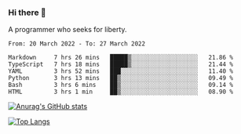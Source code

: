 ### Hi there 👋

<!--
**shejialuo/shejialuo** is a ✨ _special_ ✨ repository because its `README.md` (this file) appears on your GitHub profile.

Here are some ideas to get you started:

- 🔭 I’m currently working on ...
- 🌱 I’m currently learning ...
- 👯 I’m looking to collaborate on ...
- 🤔 I’m looking for help with ...
- 💬 Ask me about ...
- 📫 How to reach me: ...
- 😄 Pronouns: ...
- ⚡ Fun fact: ...
-->

A programmer who seeks for liberty.

<!--START_SECTION:waka-->

```text
From: 20 March 2022 - To: 27 March 2022

Markdown     7 hrs 26 mins   █████▒░░░░░░░░░░░░░░░░░░░   21.86 %
TypeScript   7 hrs 18 mins   █████▒░░░░░░░░░░░░░░░░░░░   21.44 %
YAML         3 hrs 52 mins   ███░░░░░░░░░░░░░░░░░░░░░░   11.40 %
Python       3 hrs 13 mins   ██▒░░░░░░░░░░░░░░░░░░░░░░   09.49 %
Bash         3 hrs 6 mins    ██▒░░░░░░░░░░░░░░░░░░░░░░   09.14 %
HTML         3 hrs 1 min     ██▒░░░░░░░░░░░░░░░░░░░░░░   08.90 %
```

<!--END_SECTION:waka-->

[![Anurag's GitHub stats](https://github-readme-stats.vercel.app/api?username=shejialuo&show_icons=true&theme=dracula)](https://github.com/anuraghazra/github-readme-stats)

[![Top Langs](https://github-readme-stats.vercel.app/api/top-langs/?username=shejialuo&layout=compact&hide=javascript,html,css,typescript,tex)](https://github.com/anuraghazra/github-readme-stats)
